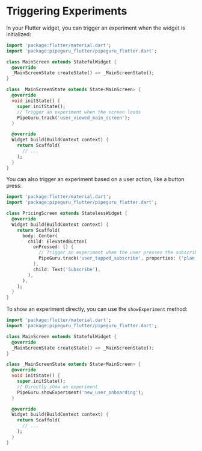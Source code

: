 # Triggering Experiments

In your Flutter widget, you can trigger an experiment when the widget is initialized:

```dart
import 'package:flutter/material.dart';
import 'package:pipeguru_flutter/pipeguru_flutter.dart';

class MainScreen extends StatefulWidget {
  @override
  _MainScreenState createState() => _MainScreenState();
}

class _MainScreenState extends State<MainScreen> {
  @override
  void initState() {
    super.initState();
    // Trigger an experiment when the screen loads
    PipeGuru.track('user_viewed_main_screen');
  }

  @override
  Widget build(BuildContext context) {
    return Scaffold(
      // ...
    );
  }
}
```

You can also trigger an experiment based on a user action, like a button press:

```dart
import 'package:flutter/material.dart';
import 'package:pipeguru_flutter/pipeguru_flutter.dart';

class PricingScreen extends StatelessWidget {
  @override
  Widget build(BuildContext context) {
    return Scaffold(
      body: Center(
        child: ElevatedButton(
          onPressed: () {
            // Trigger an experiment when the user presses the subscribe button
            PipeGuru.track('user_tapped_subscribe', properties: {'plan': 'premium'});
          },
          child: Text('Subscribe'),
        ),
      ),
    );
  }
}
```

To show an experiment directly, you can use the `showExperiment` method:

```dart
import 'package:flutter/material.dart';
import 'package:pipeguru_flutter/pipeguru_flutter.dart';

class MainScreen extends StatefulWidget {
  @override
  _MainScreenState createState() => _MainScreenState();
}

class _MainScreenState extends State<MainScreen> {
  @override
  void initState() {
    super.initState();
    // Directly show an experiment
    PipeGuru.showExperiment('new_user_onboarding');
  }

  @override
  Widget build(BuildContext context) {
    return Scaffold(
      // ...
    );
  }
}
```